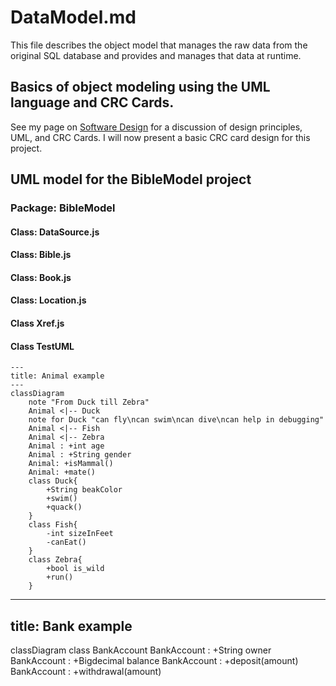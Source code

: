 # DataModel.md
This file describes the object model that manages the raw data from the original SQL database 
and provides and manages that data at runtime.  

## Basics of object modeling using the UML language and CRC Cards.
See my page on [Software Design](https://michaelkentburns.com/index.php/software-design/) for a discussion of design principles, UML, and CRC Cards.
I will now present a basic CRC card design for this project.

## UML model for the BibleModel project

### Package: BibleModel 

#### Class: DataSource.js

#### Class: Bible.js

#### Class: Book.js 

#### Class: Location.js

#### Class Xref.js 

#### Class TestUML
``` mermaid
---
title: Animal example
---
classDiagram
    note "From Duck till Zebra"
    Animal <|-- Duck
    note for Duck "can fly\ncan swim\ncan dive\ncan help in debugging"
    Animal <|-- Fish
    Animal <|-- Zebra
    Animal : +int age
    Animal : +String gender
    Animal: +isMammal()
    Animal: +mate()
    class Duck{
        +String beakColor
        +swim()
        +quack()
    }
    class Fish{
        -int sizeInFeet
        -canEat()
    }
    class Zebra{
        +bool is_wild
        +run()
    }
```

---
title: Bank example
---
classDiagram
    class BankAccount
    BankAccount : +String owner
    BankAccount : +Bigdecimal balance
    BankAccount : +deposit(amount)
    BankAccount : +withdrawal(amount)

